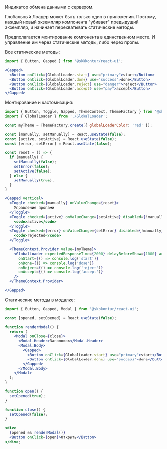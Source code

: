 Индикатор обмена данными с сервером.

Глобальный Лоадер может быть только один в приложении. Поэтому, каждый новый экземпляр компонента
"убивает" предыдущий
экземпляр, и начинает перехватывать статические методы.

Предполагается монтирование компонента в единственном месте. И управление им через статические методы, либо через пропы.

Все статические методы:
```jsx harmony
import { Button, Gapped } from '@skbkontur/react-ui';

<Gapped>
  <Button onClick={GlobalLoader.start} use="primary">start</Button>
  <Button onClick={GlobalLoader.done} use="success">done</Button>
  <Button onClick={GlobalLoader.reject} use="danger">reject</Button>
  <Button onClick={GlobalLoader.accept} use="pay">accept</Button>
</Gapped>
```

Монтирование и кастомизация:
```jsx harmony
import { Button, Toggle, Gapped, ThemeContext, ThemeFactory } from '@skbkontur/react-ui';
import { GlobalLoader } from './GlobalLoader';

const myTheme = ThemeFactory.create({ globalLoaderColor: 'red' });

const [manually, setManually] = React.useState(false);
const [active, setActive] = React.useState(false);
const [error, setError] = React.useState(false);

const reset = () => {
  if (manually) {
    setManually(false);
    setError(false);
    setActive(false);
  } else {
    setManually(true);
  }
}

<Gapped vertical>
  <Toggle checked={manually} onValueChange={reset}>
    Управление пропами
  </Toggle>
  <Toggle checked={active} onValueChange={setActive} disabled={!manually}>
    <code>active</code>
  </Toggle>
  <Toggle checked={error} onValueChange={setError} disabled={!manually}>
    <code>rejected</code>
  </Toggle>

  <ThemeContext.Provider value={myTheme}>
    <GlobalLoader expectedResponseTime={2000} delayBeforeShow={1000} active={active} rejected={error}
      onStart={() => console.log('start')}
      onDone={() => console.log('done')}
      onReject={() => console.log('reject')}
      onAccept={() => console.log('accept')}
    />
  </ThemeContext.Provider>

</Gapped>
```


Статические методы в модалке:
```jsx harmony
import { Button, Gapped, Modal } from '@skbkontur/react-ui';

const [opened, setOpened] = React.useState(false);

function renderModal() {
  return (
    <Modal onClose={close}>
      <Modal.Header>Заголовок</Modal.Header>
      <Modal.Body>
        <Gapped>
          <Button onClick={GlobalLoader.start} use="primary">start</Button>
          <Button onClick={GlobalLoader.done} use="success">done</Button>
        </Gapped>
      </Modal.Body>
    </Modal>
  );
}

function open() {
  setOpened(true);
}

function close() {
  setOpened(false);
}

<div>
  {opened && renderModal()}
  <Button onClick={open}>Открыть</Button>
</div>;
```

